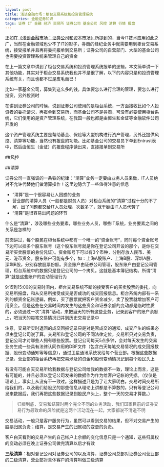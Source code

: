 ```yaml
---
layout: post
title: 浅谈金融市场：柜台交易系统和投资管理系统
categories: 金融证券知识
tags: 证券 IT 金融 经济 交易所 证券公司 基金公司 风控 清算 行情 报盘
---
```


正如在[《浅谈金融市场：证券公司和资本市场》](http://www.xumenger.com/finance-knowledge-04-20161119/)所提到的，当今IT技术应用如此之广，当然在金融领域也少不了IT的影子，券商的经纪业务中就需要用到柜台交易系统，接受报单并且再将委托报单到交易所；证券公司的自营部门、大型的基金公司也需要投资管理系统来管理自己的资金

在上一篇文章中讲到了柜台交易系统和投资管理系统报单的逻辑，本文简单讲一下其他功能，其实对于柜台交易系统我也并不是很了解，以下的内容只是和投资管理系统有关，而且也都不过是皮毛而已！

比如一家基金公司，募集到这么多的钱，具体要怎么进行合理的管理，要怎么进行投资，另外投资时

在讲到证券公司的时候，说到证券公司使用的是柜台系统，一方面接收比如个人投资者的委托请求，再报单到交易所，而基金公司不是券商，可没有必要使用柜台系统，它们使用的是资产管理系统，在我国一般也都是由恒生和金证等金融软件公司开发的

这个资产管理系统主要是帮助基金、保险等大型机构进行资产管理，另外还提供风控、清算等功能，当然也有报盘的功能。比如基金公司的交易员下单到Entrust表中，然后由恒生（金证）的报盘程序读出来，直接报单到交易所

##风控

##清算

证券公司一直强调的一条铁的纪律：“清算”业务一定要由业务人员来做，IT人员绝对不允许代替他们做清算操作！这里边隐含了一些值得注意的信息

* “清算”是一个很容易让人困惑的业务
* 营业部的清算人员（一般都是财务人员）对柜台系统的“清算”过程十分的不了解，出了问题都交给IT人员处理，次数多了，就干脆由IT人员代劳了
* “清算”是很容易出问题的环节

什么是“清算”，涉及哪些业务要素，哪些业务人员，哪些IT系统，业务要素之间的关系是怎样的

前面讲过，每个股民在柜台系统中都有一个唯一的“资金账号”，同时每个资金账号下边可以挂多个股东账号（这个股东账号就是你在登记公司开设的那个，是你在交易所买卖股票的身份凭证）。资金账号下可以有3个币种，分别存放人民币、美元、港币资金。股东账户可能有多个，如：上海A股账户、上海B股、深圳A股、深圳B股，分别存放股票份额。资金账户由证券公司管理，股东账户由登记公司管理，柜台系统中的数据只是登记公司的一个拷贝。这就是基本簿记结构。所谓“清算”就是这些账户的变动管理行为

9:15到15:00的交易时间内，柜台交易系统不断的接受客户的买卖股票的委托，向交易所报盘，和从交易所接受成交是否成功的成交回报信息。柜台系统内部有一系列的额资金记账逻辑，例如，买了股票就把客户资金减少，卖了股票就增加客户可用资金。但是这些在交易时间内发生的这些资金和证券余额的变动都是临时性质的，必须通过一次“清算”活动，来把当天的所有这些业务，记录到客户的账户余额上，吧当天的每笔交易情况归并到历史交易记录中

注意，交易所实时返回的成交回报记录只是对是否成交的通知，成交产生的结果必须由登记公司说了算。交易所和登记公司的不同法律定位，交易所只对交易负责，登记公司才对哪些人拥有哪些股票。登记公司每天5点多钟，会对每天发生的交易业务生成一些具有法律认同作用的DBF文件（包含白天每笔交易情况的成交回报数据、股份变动通知等等信息），通过卫星通讯系统发给每个营业部。根据这些数据记录，营业部的柜台系统再把交易涉及的资金和股份变动情况记到每个股民头上

有没有可能白天交易所给我数据与登记公司给我的数据不一致，理论上而言，这是有可能的，并且必须以登记公司发来的数据作为作为给客户记帐的凭据。（仅仅是理论上，事实上从没有不一致过。这样描述只是为了让大家明白，交易时间交易所给我们的，以及我们给股民的那些信息从理论上讲都是不算数的，只有等登记公司发来数据后，我们再把这些数据记录到股民户头上，整个一天的交易才算数。）

>归根到底，交易和结算时两个完全不同的业务活动，我们国家目前的证券交易行为最致命的风险就是这两个活动混在一起，大家都说不清道不明

交易活动，一般只是客户服务行为，虽然可以看到交易的结果，但不对交易产生的股票归属负责；结算，是交易产生的归属权的变更的负责。

客户白天看到的交易产生的自己帐户上余额的变化信息只是一个通知，这些归属权的变动必须在晚上证券公司做完清算以后才有效

**三级清算**：相对登记公司对证券公司的以及清算，证券公司总部对证券公司营业部的二级清算，营业部对具体客户的清算叫做三级清算